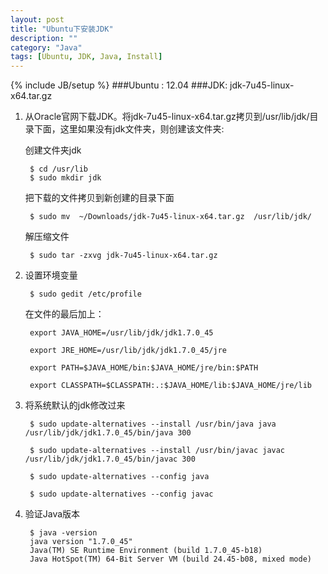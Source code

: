 ```yaml
---
layout: post
title: "Ubuntu下安装JDK"
description: ""
category: "Java"
tags: [Ubuntu, JDK, Java, Install]
---
```

{% include JB/setup %}
###Ubuntu : 12.04
###JDK: jdk-7u45-linux-x64.tar.gz

1. 从Oracle官网下载JDK。将jdk-7u45-linux-x64.tar.gz拷贝到/usr/lib/jdk/目录下面，这里如果没有jdk文件夹，则创建该文件夹:<!-- more -->

   创建文件夹jdk

        $ cd /usr/lib
        $ sudo mkdir jdk

   把下载的文件拷贝到新创建的目录下面

        $ sudo mv  ~/Downloads/jdk-7u45-linux-x64.tar.gz  /usr/lib/jdk/

   解压缩文件

        $ sudo tar -zxvg jdk-7u45-linux-x64.tar.gz

2. 设置环境变量

        $ sudo gedit /etc/profile

   在文件的最后加上：

        export JAVA_HOME=/usr/lib/jdk/jdk1.7.0_45

        export JRE_HOME=/usr/lib/jdk/jdk1.7.0_45/jre

        export PATH=$JAVA_HOME/bin:$JAVA_HOME/jre/bin:$PATH

        export CLASSPATH=$CLASSPATH:.:$JAVA_HOME/lib:$JAVA_HOME/jre/lib

3. 将系统默认的jdk修改过来

        $ sudo update-alternatives --install /usr/bin/java java /usr/lib/jdk/jdk1.7.0_45/bin/java 300

        $ sudo update-alternatives --install /usr/bin/javac javac /usr/lib/jdk/jdk1.7.0_45/bin/javac 300

        $ sudo update-alternatives --config java
    
        $ sudo update-alternatives --config javac

4. 验证Java版本

        $ java -version
        java version "1.7.0_45"
        Java(TM) SE Runtime Environment (build 1.7.0_45-b18)
        Java HotSpot(TM) 64-Bit Server VM (build 24.45-b08, mixed mode)
